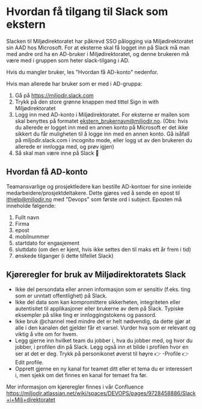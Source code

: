 # Hvordan få tilgang til Slack som ekstern

Slacken til Miljødirektoratet har påkrevd SSO pålogging via Miljødirektoratet sin AAD hos Microsoft. For at eksterne skal få logget inn på Slack må man med andre ord ha en AD-bruker i Miljødirektoratet, og denne brukeren må være med i gruppen som heter slack-tilgang i AD.

Hvis du mangler bruker, les "Hvordan få AD-konto" nedenfor.

Hvis man allerede har bruker som er med i AD-gruppa:
1. Gå på https://miljodir.slack.com
2. Trykk på den store grønne knappen med tittel Sign in with Miljødirektoratet
3. Logg inn med AD-konto i Miljødirektoratet. For eksterne er mailen som skal benyttes på formatet ekstern_brukernavn@miljodir.no. (Obs: hvis du allerede er logget inn med en annen konto på Microsoft er det ikke sikkert du får muligheten til å logge inn med en annen konto. Gå isåfall på miljodir.slack.com i incognito mode, eller logg ut av den brukeren du allerede er innlogga med, og prøv igjen)
4. Så skal man være inne på Slack :tada:

## Hvordan få AD-konto

Teamansvarlige og prosjektledere kan bestille AD-kontoer for sine innleide medarbeidere/prosjektdeltakere. Dette gjøres ved å sende en epost til ithjelp@miljodir.no med "Devops" som første ord i subject. Eposten må inneholde følgende:
1. Fullt navn
2. Firma
3. epost
4. mobilnummer
5. startdato for engasjement
6. sluttdato (om den er kjent, hvis ikke settes den til maks ett år frem i tid)
7. ønskede tilganger (i dette tilfellet Slack)

## Kjøreregler for bruk av Miljødirektoratets Slack

- Ikke del persondata eller annen informasjon som er sensitiv (f.eks. ting som er unntatt offentlighet) på Slack.
- Ikke del data som kan kompromittere sikkerheten, integriteten eller autentisitet til applikasjoner eller brukerne av dem på Slack. Typiske eksempler på slike ting er innloggingstokens og passord.
- Ikke bruk @channel med mindre det er helt nødvendig, da dette gjør at alle i den kanalen det gjelder får et varsel. Vurder hva som er relevant og viktig å vite om for hvem.
- Legg gjerne inn hvilket team du jobber i, hva du jobber med, og hvor du jobber, i profilen din på Slack. Legg også inn et bilde i profilen hvor en ser at det er deg. Trykk på personikonet øverst til høyre :point_right: -Profile :point_right: Edit profile.
- Opprett gjerne en ny kanal for teamet ditt eller et tema du er interessert i, men sjekk om det finnes en kanal for temaet fra før.

Mer informasjon om kjøreregler finnes i vår Confluence https://miljodir.atlassian.net/wiki/spaces/DEVOPS/pages/9728458886/Slack+i+Milj+direktoratet

